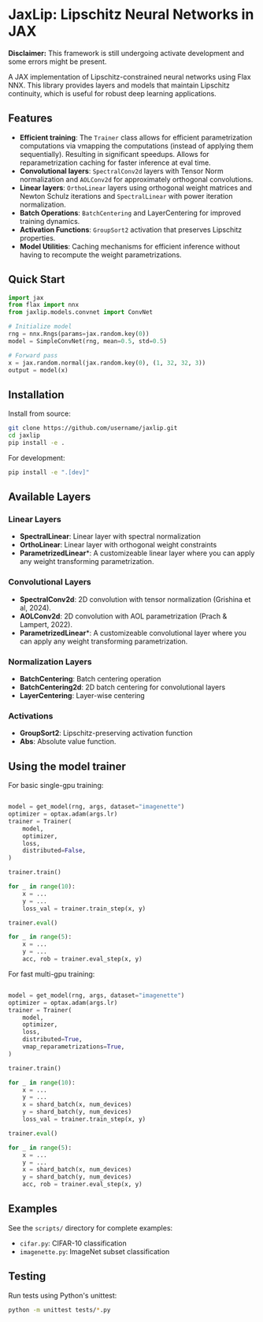 # JaxLip: Lipschitz Neural Networks in JAX

**Disclaimer:** This framework is still undergoing activate development and some errors might be present.

A JAX implementation of Lipschitz-constrained neural networks using Flax NNX. This library provides layers and models that maintain Lipschitz continuity, which is useful for robust deep learning applications.

## Features

- **Efficient training**: The `Trainer` class allows for efficient parametrization computations via vmapping the computations (instead of applying them sequentially). Resulting in significant speedups. Allows for reparametrization caching for faster inference at eval time.
- **Convolutional layers**: `SpectralConv2d` layers with Tensor Norm normalization and `AOLConv2d` for approximately orthogonal convolutions.
- **Linear layers**: `OrthoLinear` layers using orthogonal weight matrices and Newton Schulz iterations and `SpectralLinear` with power iteration normalization.
- **Batch Operations**: `BatchCentering` and LayerCentering for improved training dynamics.
- **Activation Functions**: `GroupSort2` activation that preserves Lipschitz properties.
- **Model Utilities**: Caching mechanisms for efficient inference without having to recompute the weight parametrizations.

## Quick Start

```python
import jax
from flax import nnx
from jaxlip.models.convnet import ConvNet

# Initialize model
rng = nnx.Rngs(params=jax.random.key(0))
model = SimpleConvNet(rng, mean=0.5, std=0.5)

# Forward pass
x = jax.random.normal(jax.random.key(0), (1, 32, 32, 3))
output = model(x)
```

## Installation

Install from source:

```bash
git clone https://github.com/username/jaxlip.git
cd jaxlip
pip install -e .
```

For development:
```bash
pip install -e ".[dev]"
```

## Available Layers

### Linear Layers
- **SpectralLinear**: Linear layer with spectral normalization
- **OrthoLinear**: Linear layer with orthogonal weight constraints
- **ParametrizedLinear***: A customizeable linear layer where you can apply any weight transforming parametrization.

### Convolutional Layers  
- **SpectralConv2d**: 2D convolution with tensor normalization (Grishina et al, 2024).
- **AOLConv2d**: 2D convolution with AOL parametrization (Prach & Lampert, 2022).
- **ParametrizedLinear***: A customizeable convolutional layer where you can apply any weight transforming parametrization.

### Normalization Layers
- **BatchCentering**: Batch centering operation
- **BatchCentering2d**: 2D batch centering for convolutional layers
- **LayerCentering**: Layer-wise centering

### Activations
- **GroupSort2**: Lipschitz-preserving activation function
- **Abs**: Absolute value function.

## Using the model trainer

For basic single-gpu training:

```python

model = get_model(rng, args, dataset="imagenette")
optimizer = optax.adam(args.lr)
trainer = Trainer(
    model,
    optimizer,
    loss,
    distributed=False,
)

trainer.train()

for _ in range(10):
    x = ...
    y = ...
    loss_val = trainer.train_step(x, y)

trainer.eval()

for _ in range(5):
    x = ...
    y = ...
    acc, rob = trainer.eval_step(x, y)

```

For fast multi-gpu training:

```python

model = get_model(rng, args, dataset="imagenette")
optimizer = optax.adam(args.lr)
trainer = Trainer(
    model,
    optimizer,
    loss,
    distributed=True,
    vmap_reparametrizations=True,
)

trainer.train()

for _ in range(10):
    x = ...
    y = ...
    x = shard_batch(x, num_devices)
    y = shard_batch(y, num_devices)
    loss_val = trainer.train_step(x, y)

trainer.eval()

for _ in range(5):
    x = ...
    y = ...
    x = shard_batch(x, num_devices)
    y = shard_batch(y, num_devices)
    acc, rob = trainer.eval_step(x, y)

```

## Examples

See the `scripts/` directory for complete examples:
- `cifar.py`: CIFAR-10 classification
- `imagenette.py`: ImageNet subset classification

## Testing

Run tests using Python's unittest:

```bash
python -m unittest tests/*.py
```
